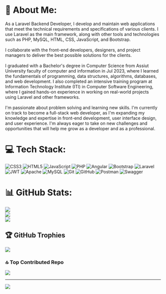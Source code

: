 # 💫 About Me:
As a Laravel Backend Developer, I develop and maintain web applications that meet the technical requirements and specifications of various clients. I use Laravel as the main framework, along with other tools and technologies such as PHP, MySQL, HTML, CSS, JavaScript, and Bootstrap. <br><br>I collaborate with the front-end developers, designers, and project managers to deliver the best possible solutions for the clients. <br><br>I graduated with a Bachelor's degree in Computer Science from Assiut University faculty of computer and information in Jul 2023, where I learned the fundamentals of programming, data structures, algorithms, databases, and web development. I also completed an intensive training program at Information Technology Institute (ITI) in Computer Software Engineering, where I gained hands-on experience in working on real-world projects using Laravel and other frameworks. <br><br>I'm passionate about problem solving and learning new skills. I'm currently on track to become a full-stack web developer, as I'm expanding my knowledge and expertise in front-end development, user interface design, and user experience. I'm always eager to take on new challenges and opportunities that will help me grow as a developer and as a professional.


# 💻 Tech Stack:
![CSS3](https://img.shields.io/badge/css3-%231572B6.svg?style=for-the-badge&logo=css3&logoColor=white) ![HTML5](https://img.shields.io/badge/html5-%23E34F26.svg?style=for-the-badge&logo=html5&logoColor=white) ![JavaScript](https://img.shields.io/badge/javascript-%23323330.svg?style=for-the-badge&logo=javascript&logoColor=%23F7DF1E) ![PHP](https://img.shields.io/badge/php-%23777BB4.svg?style=for-the-badge&logo=php&logoColor=white) ![Angular](https://img.shields.io/badge/angular-%23DD0031.svg?style=for-the-badge&logo=angular&logoColor=white) ![Bootstrap](https://img.shields.io/badge/bootstrap-%238511FA.svg?style=for-the-badge&logo=bootstrap&logoColor=white) ![Laravel](https://img.shields.io/badge/laravel-%23FF2D20.svg?style=for-the-badge&logo=laravel&logoColor=white) ![JWT](https://img.shields.io/badge/JWT-black?style=for-the-badge&logo=JSON%20web%20tokens) ![Apache](https://img.shields.io/badge/apache-%23D42029.svg?style=for-the-badge&logo=apache&logoColor=white) ![MySQL](https://img.shields.io/badge/mysql-4479A1.svg?style=for-the-badge&logo=mysql&logoColor=white) ![Git](https://img.shields.io/badge/git-%23F05033.svg?style=for-the-badge&logo=git&logoColor=white) ![GitHub](https://img.shields.io/badge/github-%23121011.svg?style=for-the-badge&logo=github&logoColor=white) ![Postman](https://img.shields.io/badge/Postman-FF6C37?style=for-the-badge&logo=postman&logoColor=white) ![Swagger](https://img.shields.io/badge/-Swagger-%23Clojure?style=for-the-badge&logo=swagger&logoColor=white)
# 📊 GitHub Stats:
![](https://github-readme-stats.vercel.app/api?username=abdelrahmanr&theme=dark&hide_border=true&include_all_commits=true&count_private=false)<br/>
![](https://nirzak-streak-stats.vercel.app/?user=abdelrahmanr&theme=dark&hide_border=true)<br/>
![](https://github-readme-stats.vercel.app/api/top-langs/?username=abdelrahmanr&theme=dark&hide_border=true&include_all_commits=true&count_private=false&layout=compact)

## 🏆 GitHub Trophies
![](https://github-profile-trophy.vercel.app/?username=abdelrahmanr&theme=radical&no-frame=false&no-bg=true&margin-w=4)

### 🔝 Top Contributed Repo
![](https://github-contributor-stats.vercel.app/api?username=abdelrahmanr&limit=5&theme=dark&combine_all_yearly_contributions=true)

---
[![](https://visitcount.itsvg.in/api?id=abdelrahmanr&icon=0&color=0)](https://visitcount.itsvg.in)

<!-- Proudly created with GPRM ( https://gprm.itsvg.in ) -->
